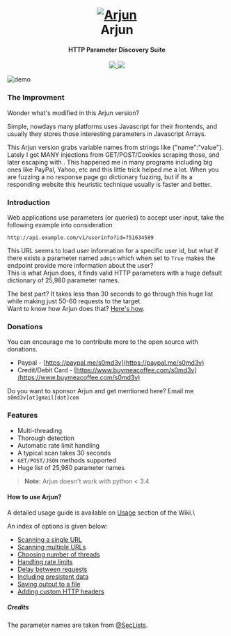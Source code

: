 
<h1 align="center">
  <br>
  <a href="https://github.com/s0md3v/Arjun"><img src="https://image.ibb.co/c618nq/arjun.png" alt="Arjun"></a>
  <br>
  Arjun
  <br>
</h1>

<h4 align="center">HTTP Parameter Discovery Suite</h4>

<p align="center">
  <a href="https://github.com/s0md3v/Arjun/releases">
    <img src="https://img.shields.io/github/release/s0md3v/Arjun.svg">
  </a>
  <a href="https://github.com/s0md3v/Arjun/issues?q=is%3Aissue+is%3Aclosed">
      <img src="https://img.shields.io/github/issues-closed-raw/s0md3v/Arjun.svg">
  </a>
</p>

![demo](https://i.ibb.co/Ln32F4B/arjun-demo.png)

### The Improvment

Wonder what's modified in this Arjun version?

Simple, nowdays many platforms uses Javascript for their frontends, and usually they stores those interesting parameters in Javascript Arrays.

This Arjun version grabs variable names from strings like {"name":"value"}. Lately I got MANY injections from GET/POST/Cookies scraping those, and later escaping with </script>. 
This happened me in many programs including big ones like PayPal, Yahoo, etc and this little trick helped me a lot.
When you are fuzzing a no response page go dictionary fuzzing, but if its a responding website this heuristic technique usually is faster and better.


### Introduction
Web applications use parameters (or queries) to accept user input, take the following example into consideration

`http://api.example.com/v1/userinfo?id=751634589`

This URL seems to load user information for a specific user id, but what if there exists a parameter named `admin` which when set to `True` makes the endpoint provide more information about the user?\
This is what Arjun does, it finds valid HTTP parameters with a huge default dictionary of 25,980 parameter names.

The best part? It takes less than 30 seconds to go through this huge list while making just 50-60 requests to the target.\
Want to know how Arjun does that? [Here's how](https://github.com/s0md3v/Arjun/wiki/How-Arjun-works%3F).

### Donations
You can encourage me to contribute more to the open source with donations.

- Paypal - [https://paypal.me/s0md3v](https://paypal.me/s0md3v)
- Credit/Debit Card - [https://www.buymeacoffee.com/s0md3v](https://www.buymeacoffee.com/s0md3v)

Do you want to sponsor Arjun and get mentioned here? Email me `s0md3v[at]gmail[dot]com`

### Features
- Multi-threading
- Thorough detection
- Automatic rate limit handling
- A typical scan takes 30 seconds
- `GET/POST/JSON` methods supported
- Huge list of 25,980 parameter names

> **Note:** Arjun doesn't work with python < 3.4

#### How to use Arjun?

A detailed usage guide is available on [Usage](https://github.com/s0md3v/Arjun/wiki/Usage) section of the Wiki.\

An index of options is given below:

- [Scanning a single URL](https://github.com/s0md3v/Arjun/wiki/Usage#scanning-a-single-url)
- [Scanning multiple URLs](https://github.com/s0md3v/Arjun/wiki/Usage#scanning-multiple-urls)
- [Choosing number of threads](https://github.com/s0md3v/Arjun/wiki/Usage#multi-threading)
- [Handling rate limits](https://github.com/s0md3v/Arjun/wiki/Usage#handling-rate-limits)
- [Delay between requests](https://github.com/s0md3v/Arjun/wiki/Usage#delay-between-requests)
- [Including presistent data](https://github.com/s0md3v/Arjun/wiki/Usage#including-persistent-data)
- [Saving output to a file](https://github.com/s0md3v/Arjun/wiki/Usage#saving-output-to-a-file)
- [Adding custom HTTP headers](https://github.com/s0md3v/Arjun/wiki/Usage#adding-http-headers)

##### Credits
The parameter names are taken from [@SecLists](https://github.com/danielmiessler/SecLists).
